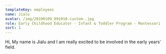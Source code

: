 ```yaml
---
templateKey: employees
name: Jialu
avatar: /img/20190109_091010-custom-.jpg
role: Early Childhood Educator - Infant & Toddler Program - Montessori Teacher
sort: 1
---
```

Hi, My name is Jialu and I am really excited to be involved in the early years’ field.
